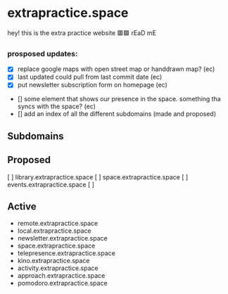 # extrapractice.space

hey! this is the extra practice website 🟥🟩 rEaD mE

### prosposed updates:
- [X] replace google maps with open street map or handdrawn map? (ec)
- [X] last updated could pull from last commit date (ec)
- [X] put newsletter subscription form on homepage (ec)
- [] some element that shows our presence in the space. something tha syncs with the space? (ec)
- [] add an index of all the different subdomains (made and proposed)

## Subdomains

## Proposed
[ ] library.extrapractice.space
[ ] space.extrapractice.space
[ ] events.extrapractice.space
[ ] 

## Active
- remote.extrapractice.space
- local.extrapractice.space
- newsletter.extrapractice.space
- space.extrapractice.space
- telepresence.extrapractice.space
- kino.extrapractice.space
- activity.extrapractice.space
- approach.extrapractice.space
- pomodoro.extrapractice.space
